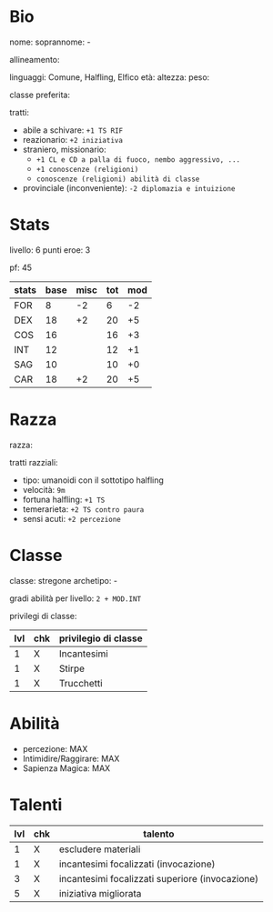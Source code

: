 # Bio

nome:
soprannome: - 

allineamento:

linguaggi: Comune, Halfling, Elfico
età: 
altezza: 
peso: 

classe preferita:

tratti:
 - abile a schivare: `+1 TS RIF`
 - reazionario: `+2 iniziativa`
 - straniero, missionario: 
	 - `+1 CL e CD a palla di fuoco, nembo aggressivo, ...`
	 - `+1 conoscenze (religioni)`
	 - `conoscenze (religioni) abilità di classe`
 - provinciale (inconveniente): `-2 diplomazia e intuizione`

# Stats

livello: 6
punti eroe: 3

pf: 45

| stats | base | misc | tot | mod |
| ----- | ---- | ---- | --- | --- |
| FOR   | 8    | -2   | 6   | -2  |
| DEX   | 18   | +2   | 20  | +5  |
| COS   | 16   |      | 16  | +3  |
| INT   | 12   |      | 12  | +1  |
| SAG   | 10   |      | 10  | +0  |
| CAR   | 18   | +2   | 20  | +5  |

# Razza

razza: 

tratti razziali:
 - tipo: umanoidi con il sottotipo halfling
 - velocità: `9m`
 - fortuna halfling: `+1 TS`
 - temerarieta: `+2 TS contro paura`
 - sensi acuti: `+2 percezione`

# Classe

classe: stregone
archetipo: -

gradi abilità per livello: `2 + MOD.INT`

privilegi di classe:

| lvl | chk | privilegio di classe |
| --- | --- | -------------------- |
| 1   | X   | Incantesimi          |
| 1   | X   | Stirpe               |
| 1   | X   | Trucchetti           |

# Abilità
 - percezione: MAX
 - Intimidire/Raggirare: MAX
 - Sapienza Magica: MAX

# Talenti

| lvl | chk | talento                                         |
| --- | --- | ----------------------------------------------- |
| 1   | X   | escludere materiali                             |
| 1   | X   | incantesimi focalizzati (invocazione)           |
| 3   | X   | incantesimi focalizzati superiore (invocazione) |
| 5   | X   | iniziativa migliorata                           |
